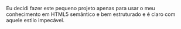 Eu decidi fazer este pequeno projeto apenas para usar o meu conhecimento em HTML5 semântico e bem estruturado e é claro com aquele estilo impecável.
